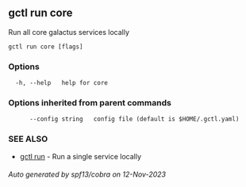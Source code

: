 ## gctl run core

Run all core galactus services locally

```
gctl run core [flags]
```

### Options

```
  -h, --help   help for core
```

### Options inherited from parent commands

```
      --config string   config file (default is $HOME/.gctl.yaml)
```

### SEE ALSO

* [gctl run](gctl_run.md)	 - Run a single service locally

###### Auto generated by spf13/cobra on 12-Nov-2023
